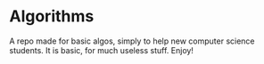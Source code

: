 # Algorithms

A repo made for basic algos, simply to help new computer science students. It is basic, for much useless stuff.
Enjoy!
